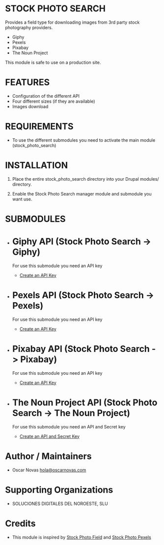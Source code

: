 STOCK PHOTO SEARCH
===================
Provides a field type for downloading images from 3rd party stock photography providers.
 - Giphy
 - Pexels
 - Pixabay
 - The Noun Project

This module is safe to use on a production site.

FEATURES
===================
  * Configuration of the different API
  * Four different sizes (if they are available)
  * Images download

REQUIREMENTS
===================
  - To use the different submodules you need to activate the main module
    (stock_photo_search)

INSTALLATION
===================
1. Place the entire stock_photo_search directory into your Drupal
   modules/ directory.

2. Enable the Stock Photo Search manager module and submodule you want use.

SUBMODULES
===================

  - Giphy API (Stock Photo Search -> Giphy)
    ===============================================================
    For use this submodule you need an API key
    - [Create an API Key](https://developers.giphy.com)

  - Pexels API (Stock Photo Search -> Pexels)
    ===============================================================
    For use this submodule you need an API key
    - [Create an API Key](https://www.pexels.com/api/new/)

  - Pixabay API (Stock Photo Search -> Pixabay)
    ===============================================================
    For use this submodule you need an API key
    - [Create an API Key](https://pixabay.com/api/docs/)

  - The Noun Project API (Stock Photo Search -> The Noun Project)
    ===============================================================
    For use this submodule you need an API and Secret key
    - [Create an API and Secret Key](https://thenounproject.com/developers/)

Author / Maintainers
======================
- Oscar Novas [hola@oscarnovas.com](hola@oscarnovas.com)

Supporting Organizations
======================
- SOLUCIONES DIGITALES DEL NOROESTE, SLU

Credits
======================
- This module is inspired by [Stock Photo Field](https://www.drupal.org/project/stock_photo_field) and
  [Stock Photo Pexels](https://www.drupal.org/project/stock_photo_pexels)
